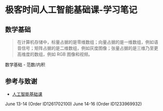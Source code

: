 # 极客时间人工智能基础课-学习笔记

## 数学基础

> 在计算机存储中，标量占据的是零维数组；向量占据的是一维数组，例如语音信号；矩阵占据的是二维数组，例如灰度图像；张量占据的是三维乃至更高维度的数组，例如 RGB 图像和视频。

数学基础 - 范数/内积

## 参考与致谢

- [人工智能基础课](https://freegeektime.com/posts/100003101/)

June 13-14 (Order ID1261702100)
June 14-16 (Order ID1233969932)


